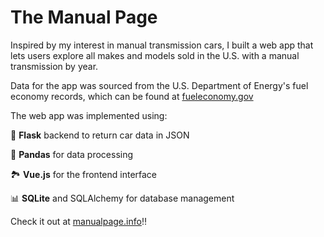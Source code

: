 # The Manual Page

Inspired by my interest in manual transmission cars, I built a web app that lets users explore all makes and models sold in the U.S. with a manual transmission by year.

Data for the app was sourced from the U.S. Department of Energy's fuel economy records, which can be found at [fueleconomy.gov](https://www.fueleconomy.gov/)

The web app was implemented using:

🐍 **Flask** backend to return car data in JSON

🐼 **Pandas** for data processing

🏞️ **Vue.js** for the frontend interface

📊 **SQLite** and SQLAlchemy for database management

Check it out at [manualpage.info](https://manualpage.info/)‼️

